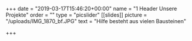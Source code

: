 +++
date = "2019-03-17T15:46:20+00:00"
name = "1 Header Unsere Projekte"
order = ""
type = "picslider"
[[slides]]
picture = "/uploads/IMG_1870_bf.JPG"
text = "Hilfe besteht aus vielen Bausteinen"

+++
